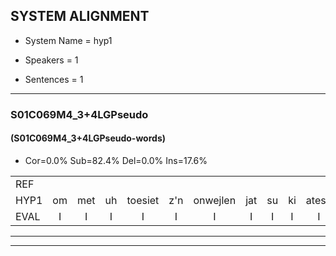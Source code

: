 
## SYSTEM ALIGNMENT

- System Name = hyp1

- Speakers = 1

- Sentences = 1

---

### S01C069M4_3+4LGPseudo

#### (S01C069M4_3+4LGPseudo-words)

- Cor=0.0%	Sub=82.4%	Del=0.0%	Ins=17.6%

|  |  |  |  |  |  |  |  |  |  |  |  |  |  |  |  |  |  |  |  |  |  |  |  |  |  |  |  |  |  |  |  |  |  |  |  |  |  |  |  |  |  |  |  |  |  |  |  |  |  |  |  |  |  |  |  |  |  |  |  |  |  |  |  |  |  |  |  |  |  |  |  |  |  |  |  |  |  |  |  |  |  |  |  |  |  |  |  |  |  |  |  |
|:--- |:---:|:---:|:---:|:---:|:---:|:---:|:---:|:---:|:---:|:---:|:---:|:---:|:---:|:---:|:---:|:---:|:---:|:---:|:---:|:---:|:---:|:---:|:---:|:---:|:---:|:---:|:---:|:---:|:---:|:---:|:---:|:---:|:---:|:---:|:---:|:---:|:---:|:---:|:---:|:---:|:---:|:---:|:---:|:---:|:---:|:---:|:---:|:---:|:---:|:---:|:---:|:---:|:---:|:---:|:---:|:---:|:---:|:---:|:---:|:---:|:---:|:---:|:---:|:---:|:---:|:---:|:---:|:---:|:---:|:---:|:---:|:---:|:---:|:---:|:---:|:---:|:---:|:---:|:---:|:---:|:---:|:---:|:---:|:---:|:---:|:---:|:---:|:---:|:---:|:---:|:---:|
| REF |  |  |  |  |  |  |  |  |  |  |  |  |  |  |  |  | ometuif | toejietsen | * | oonwijlen | * | jattesiet | * | nurudien | stoenydaas | * | deuveltek | * | juitonie | gevijdel | sidowaan | * | spekkeraai | * | * | wachteniek | verpierik | * | * | nappegreeuw | mantaroen | schielendaspen | * | * | * | * | * | * | * | * | * | kabbestepen | verwarig | * | ooiebiekje | fandelig | jalekrewen | * | smoralij | zeekvlachine | kanaroe | toineetlijgen | * | * | meitsegrok | * | kantelogsten | * | ondermind | choporatie | zennebral | ijraspangen | * | * | blottenduuf | girdofhaalder | * | tobbermoeit | poentalschouden | * | * | havedil | verbrakkertje | * | * | * | gerauwejaak | * | * | *x | hapeneren |
| HYP1 | om | met | uh | toesiet | z'n | onwejlen | jat | su | ki | atesit | neumnerudin | stoenieas | devel | tak | ju | tonni | zezi | del | cidoar | wen | steker | uh | rei | wachten | nk | verspek | ver | pikrik | napegrel | mantaou | sgilen | das | pen | sk | sron | p | schro | s | rbek | klunu | lnken | ker | kabes | deen | ver | ring | rig | o | diko | vander | lig | jal | krijwen | smorale | zek | flai | kanaru | tone | ehen | met | met | zegrok | kantelo | te | onde | mind | shoporrrati | zene | braw | uh | ras | anwlo | en | die | r | of | da | dtonper | moit | bon | talsouden | havel | havetdil | ver | bra | cur | to | ga | al | ak | gaen |
| EVAL | I | I | I | I | I | I | I | I | I | I | I | I | I | I | I | I | S | S | S | S | S | S | S | S | S | S | S | S | S | S | S | S | S | S | S | S | S | S | S | S | S | S | S | S | S | S | S | S | S | S | S | S | S | S | S | S | S | S | S | S | S | S | S | S | S | S | S | S | S | S | S | S | S | S | S | S | S | S | S | S | S | S | S | S | S | S | S | S | S | S | S |
---

---
